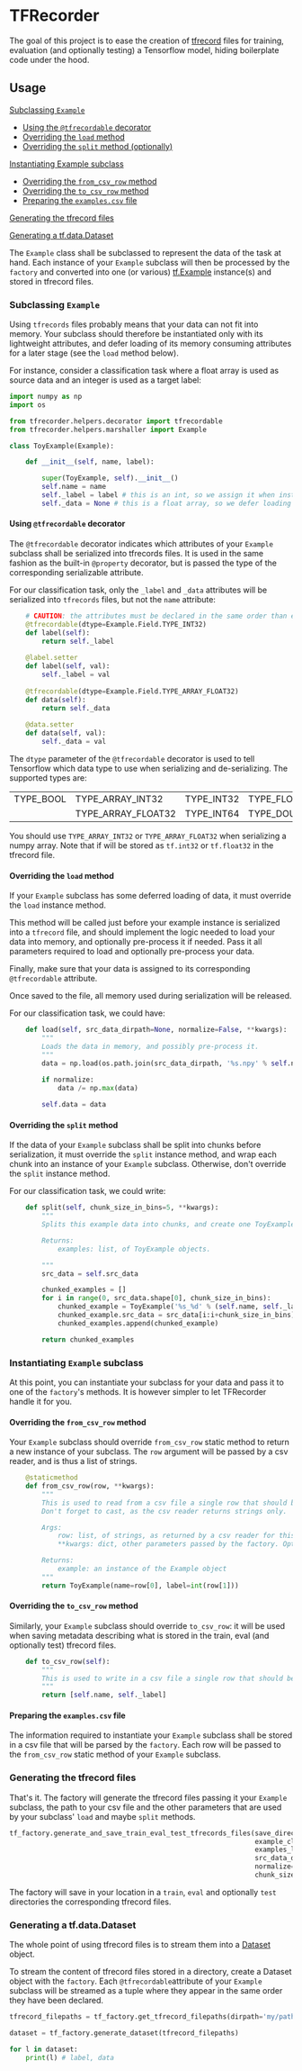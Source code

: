 # TFRecorder


The goal of this project is to ease the creation of [tfrecord](https://www.tensorflow.org/tutorials/load_data/tfrecord#tfrecord_files_in_python) files for
 training, evaluation (and optionally testing) a Tensorflow model, hiding
 boilerplate code under the hood.

## Usage

[Subclassing `Example`](#subclassing-example)  
* [Using the `@tfrecordable` decorator](#using-tfrecordable-decorator)   
* [Overriding the `load` method](#overriding-the-load-method)  
* [Overriding the `split` method (optionally)](#overriding-the-split-method)  

[Instantiating Example subclass](#instantiating-example-subclass)
* [Overriding the `from_csv_row` method](#overriding-the-from_csv_row-method)
* [Overriding the `to_csv_row` method](#overriding-the-to_csv_row-method)
* [Preparing the `examples.csv` file](#preparing-the-examplescsv-file)

[Generating the tfrecord files](#generating-the-tfrecord-files)

[Generating a tf.data.Dataset](#generating-a-tfdatadataset)

The `Example` class shall be subclassed to represent the data of the 
task at hand. Each instance of your `Example` subclass will then be 
processed by the `factory` and converted into one (or various) 
[tf.Example](https://www.tensorflow.org/tutorials/load_data/tfrecord#tfexample) 
instance(s) and stored in tfrecord files.

### Subclassing `Example`

Using `tfrecords` files probably means that your data can not fit into 
memory. Your subclass should therefore be instantiated only with its 
lightweight attributes, and defer loading of its memory consuming 
attributes for a later stage (see the `load` method below).

For instance, consider a classification task where a float array is used as source
data and an integer is used as a target label:

```python
import numpy as np
import os

from tfrecorder.helpers.decorator import tfrecordable
from tfrecorder.helpers.marshaller import Example

class ToyExample(Example):

    def __init__(self, name, label):

        super(ToyExample, self).__init__()
        self.name = name
        self._label = label # this is an int, so we assign it when instantiating
        self._data = None # this is a float array, so we defer loading
```

#### Using `@tfrecordable` decorator 

The `@tfrecordable` decorator indicates which attributes of your `Example` 
subclass shall be serialized into tfrecords files. It is used in the same fashion as the built-in
`@property` decorator, but is passed the type of the corresponding 
serializable attribute.

For our classification task, only the `_label` and `_data` attributes will
be serialized into `tfrecords` files, but not the `name` attribute: 

```python
    # CAUTION: the attributes must be declared in the same order than expected when parsing in tf.Dataset
    @tfrecordable(dtype=Example.Field.TYPE_INT32)
    def label(self):
        return self._label
    
    @label.setter
    def label(self, val):
        self._label = val
    
    @tfrecordable(dtype=Example.Field.TYPE_ARRAY_FLOAT32)
    def data(self):
        return self._data
        
    @data.setter
    def data(self, val):
        self._data = val
```

The `dtype` parameter of the `@tfrecordable` decorator is used to tell Tensorflow
which data type to use when serializing and de-serializing. The supported types 
are:

<table>
<tr>
    <td>TYPE_BOOL</td>
    <td>TYPE_ARRAY_INT32</td>
    <td>TYPE_INT32</td>
    <td>TYPE_FLOAT</td>
    <td>TYPE_STRING</td>
</tr>
<tr>
    <td></td>
    <td>TYPE_ARRAY_FLOAT32</td>
    <td>TYPE_INT64</td>
    <td>TYPE_DOUBLE</td>
    <td></td>
</tr>
</table>

You should use `TYPE_ARRAY_INT32` or `TYPE_ARRAY_FLOAT32` when serializing a numpy array. Note that if will
be stored as `tf.int32` or `tf.float32` in the tfrecord file.

#### Overriding the `load` method

If your `Example` subclass has some deferred loading of data, it must override
 the `load` instance method.
 
 This method will be called just before your example instance is serialized 
 into a `tfrecord` file, and should implement the logic needed to load your
 data into memory, and optionally pre-process it if needed. Pass it 
 all parameters required to load and optionally pre-process your data.
 
Finally, make sure that your data is assigned to its corresponding
 `@tfrecordable` attribute.
 
Once saved to the file, all memory used during serialization will be released. 
  
For our classification task, we could have:

```python
    def load(self, src_data_dirpath=None, normalize=False, **kwargs):
        """
        Loads the data in memory, and possibly pre-process it.
        """
        data = np.load(os.path.join(src_data_dirpath, '%s.npy' % self.name))
            
        if normalize:
            data /= np.max(data)

        self.data = data
```

#### Overriding the `split` method 

If the data of your `Example` subclass shall be split into chunks before 
serialization, it must override the `split` instance method, and wrap each
chunk into an instance of your `Example` subclass. Otherwise, don't override the `split`
instance method.

For our classification task, we could write:
```python
    def split(self, chunk_size_in_bins=5, **kwargs):
        """
	    Splits this example data into chunks, and create one ToyExample object per chunk.

	    Returns:
		    examples: list, of ToyExample objects.

	    """
        src_data = self.src_data

        chunked_examples = []
        for i in range(0, src_data.shape[0], chunk_size_in_bins):
            chunked_example = ToyExample('%s_%d' % (self.name, self._label))
            chunked_example.src_data = src_data[i:i+chunk_size_in_bins]
            chunked_examples.append(chunked_example)

        return chunked_examples
```

### Instantiating `Example` subclass

At this point, you can instantiate your subclass for your data and pass it to
one of the `factory`'s methods. It is however simpler to let TFRecorder handle
it for you. 

#### Overriding the `from_csv_row` method

Your `Example` subclass should override `from_csv_row` static method to return
a new instance of your subclass. The `row` argument will be passed by a 
csv reader, and is thus a list of strings.

```python
    @staticmethod
    def from_csv_row(row, **kwargs):
        """
        This is used to read from a csv file a single row that should be enough to recreate this Example.
        Don't forget to cast, as the csv reader returns strings only.

        Args:
            row: list, of strings, as returned by a csv reader for this row of a csv file.
            **kwargs: dict, other parameters passed by the factory. Optional.

        Returns:
            example: an instance of the Example object
        """
        return ToyExample(name=row[0], label=int(row[1]))
```

#### Overriding the `to_csv_row` method
Similarly, your `Example` subclass should override `to_csv_row`: it will
be used when saving metadata describing what is stored in the train, eval 
(and optionally test) tfrecord files.

```python
    def to_csv_row(self):
        """
        This is used to write in a csv file a single row that should be enough to recreate this Example afterward.
        """
        return [self.name, self._label]
```

#### Preparing the `examples.csv` file

The information required to instantiate your `Example` subclass shall 
be stored in a csv file that will be parsed by the `factory`. Each row
will be passed to the `from_csv_row` static method of your `Example` 
subclass.


### Generating the tfrecord files

That's it. The factory will generate the tfrecord files passing it 
your `Example` subclass, the path to your csv file and the other parameters
that are used by your subclass' `load` and maybe `split` methods.


```python
tf_factory.generate_and_save_train_eval_test_tfrecords_files(save_directory_path='/my/path/where/to/save',
                                                             example_class=ToyExample,
                                                             examples_list_filepath='/my/path/to/csv_file',
                                                             src_data_dirpath='/my/path/to/data', 
                                                             normalize=True,
                                                             chunk_size_in_bins=5)
```

The factory will save in your location in a `train`, `eval` and optionally
`test` directories the corresponding tfrecord files.

### Generating a tf.data.Dataset

The whole point of using tfrecord files is to stream them into a 
[Dataset](https://www.tensorflow.org/api_docs/python/tf/data/Dataset)
object.

To stream the content of tfrecord files stored in a directory, create a
Dataset object with the `factory`. Each `@tfrecordable`attribute of your
 `Example` subclass will be streamed as a tuple where they appear in the 
 same order they have been declared.
 
```python
tfrecord_filepaths = tf_factory.get_tfrecord_filepaths(dirpath='my/path/where/to/save/train')

dataset = tf_factory.generate_dataset(tfrecord_filepaths)

for l in dataset:
    print(l) # label, data


```



